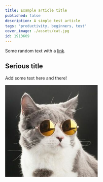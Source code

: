 ```yaml
---
title: Example article title
published: false
description: A simple test article
tags: 'productivity, beginners, test'
cover_image: ./assets/cat.jpg
id: 1913609
---
```


Some random text with a [link](https://code.visualstudio.com).

## Serious title

Add some text here and there!

![and some pictures too](./assets/cat.jpg)
